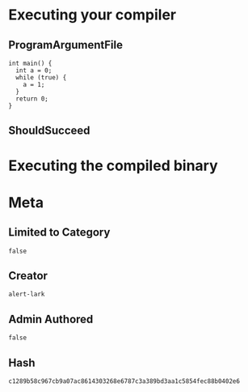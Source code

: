 # Executing your compiler

## ProgramArgumentFile

```
int main() {
  int a = 0;
  while (true) {
    a = 1;
  }
  return 0;
}
```

## ShouldSucceed

# Executing the compiled binary

# Meta

## Limited to Category

```
false
```

## Creator

```
alert-lark
```

## Admin Authored

```
false
```

## Hash

```
c1289b58c967cb9a07ac8614303268e6787c3a389bd3aa1c5854fec88b0402e6
```
